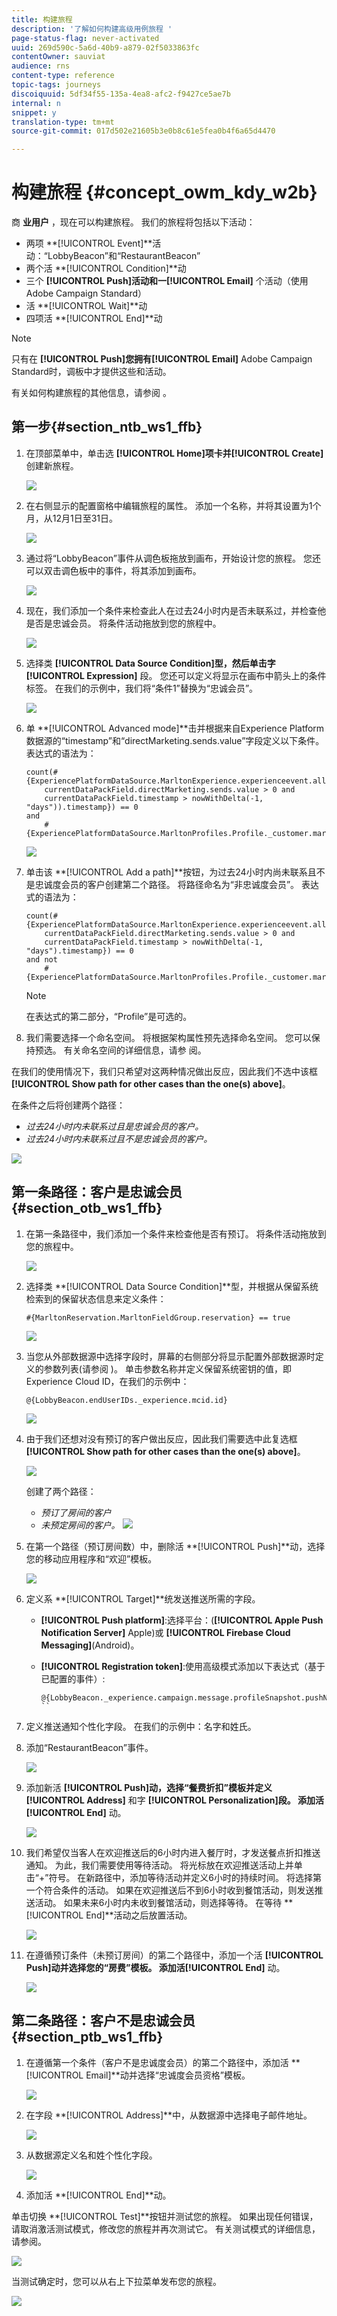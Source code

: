 ```yaml
---
title: 构建旅程
description: '了解如何构建高级用例旅程 '
page-status-flag: never-activated
uuid: 269d590c-5a6d-40b9-a879-02f5033863fc
contentOwner: sauviat
audience: rns
content-type: reference
topic-tags: journeys
discoiquuid: 5df34f55-135a-4ea8-afc2-f9427ce5ae7b
internal: n
snippet: y
translation-type: tm+mt
source-git-commit: 017d502e21605b3e0b8c61e5fea0b4f6a65d4470

---
```



# 构建旅程 {#concept_owm_kdy_w2b}

商 **业用户** ，现在可以构建旅程。 我们的旅程将包括以下活动：

* 两项 **[!UICONTROL Event]**活动：“LobbyBeacon”和“RestaurantBeacon”
* 两个活 **[!UICONTROL Condition]**动
* 三个 **[!UICONTROL Push]**活动和一**[!UICONTROL Email]** 个活动（使用Adobe Campaign Standard）
* 活 **[!UICONTROL Wait]**动
* 四项活 **[!UICONTROL End]**动

>[!NOTE]
>
>只有在 **[!UICONTROL Push]**您拥有**[!UICONTROL Email]** Adobe Campaign Standard时，调板中才提供这些和活动。

有关如何构建旅程的其他信息，请参阅 [](../building-journeys/journey.md)。

## 第一步{#section_ntb_ws1_ffb}

1. 在顶部菜单中，单击选 **[!UICONTROL Home]**项卡并**[!UICONTROL Create]** 创建新旅程。

   ![](../assets/journey31.png)

1. 在右侧显示的配置窗格中编辑旅程的属性。 添加一个名称，并将其设置为1个月，从12月1日至31日。

   ![](../assets/journeyuc2_12.png)

1. 通过将“LobbyBeacon”事件从调色板拖放到画布，开始设计您的旅程。 您还可以双击调色板中的事件，将其添加到画布。

   ![](../assets/journeyuc2_13.png)

1. 现在，我们添加一个条件来检查此人在过去24小时内是否未联系过，并检查他是否是忠诚会员。 将条件活动拖放到您的旅程中。

   ![](../assets/journeyuc2_14.png)

1. 选择类 **[!UICONTROL Data Source Condition]**型，然后单击字**[!UICONTROL Expression]** 段。 您还可以定义将显示在画布中箭头上的条件标签。 在我们的示例中，我们将“条件1”替换为“忠诚会员”。

   ![](../assets/journeyuc2_15.png)

1. 单 **[!UICONTROL Advanced mode]**击并根据来自Experience Platform数据源的“timestamp”和“directMarketing.sends.value”字段定义以下条件。 表达式的语法为：

   ```
   count(#{ExperiencePlatformDataSource.MarltonExperience.experienceevent.all(
       currentDataPackField.directMarketing.sends.value > 0 and
       currentDataPackField.timestamp > nowWithDelta(-1, "days")).timestamp}) == 0
   and
       #{ExperiencePlatformDataSource.MarltonProfiles.Profile._customer.marlton.loyaltyMember}
   ```

   ![](../assets/journeyuc2_30.png)

1. 单击该 **[!UICONTROL Add a path]**按钮，为过去24小时内尚未联系且不是忠诚度会员的客户创建第二个路径。 将路径命名为“非忠诚度会员”。 表达式的语法为：

   ```
   count(#{ExperiencePlatformDataSource.MarltonExperience.experienceevent.all(
       currentDataPackField.directMarketing.sends.value > 0 and
       currentDataPackField.timestamp > nowWithDelta(-1, "days").timestamp}) == 0
   and not
       #{ExperiencePlatformDataSource.MarltonProfiles.Profile._customer.marlton.loyaltyMember}
   ```

   >[!NOTE]
   >
   >在表达式的第二部分，“Profile”是可选的。

1. 我们需要选择一个命名空间。 将根据架构属性预先选择命名空间。 您可以保持预选。 有关命名空间的详细信息，请参 [](../event/selecting-the-namespace.md)阅。

在我们的使用情况下，我们只希望对这两种情况做出反应，因此我们不选中该框 **[!UICONTROL Show path for other cases than the one(s) above]**。

在条件之后将创建两个路径：

* _过去24小时内未联系过且是忠诚会员的客户。_
* _过去24小时内未联系过且不是忠诚会员的客户。_

![](../assets/journeyuc2_16.png)

## 第一条路径：客户是忠诚会员 {#section_otb_ws1_ffb}

1. 在第一条路径中，我们添加一个条件来检查他是否有预订。 将条件活动拖放到您的旅程中。

   ![](../assets/journeyuc2_17.png)

1. 选择类 **[!UICONTROL Data Source Condition]**型，并根据从保留系统检索到的保留状态信息来定义条件：

   ```
   #{MarltonReservation.MarltonFieldGroup.reservation} == true
   ```

   ![](../assets/journeyuc2_18.png)

1. 当您从外部数据源中选择字段时，屏幕的右侧部分将显示配置外部数据源时定义的参数列表(请参阅 [](../usecase/configuring-the-data-sources.md))。 单击参数名称并定义保留系统密钥的值，即Experience Cloud ID，在我们的示例中：

   ```
   @{LobbyBeacon.endUserIDs._experience.mcid.id}
   ```

   ![](../assets/journeyuc2_19.png)

1. 由于我们还想对没有预订的客户做出反应，因此我们需要选中此复选框 **[!UICONTROL Show path for other cases than the one(s) above]**。

   ![](../assets/journeyuc2_20.png)

   创建了两个路径：

   * _预订了房间的客户_
   * _未预定房间的客户。_
   ![](../assets/journeyuc2_21.png)

1. 在第一个路径（预订房间数）中，删除活 **[!UICONTROL Push]**动，选择您的移动应用程序和“欢迎”模板。

   ![](../assets/journeyuc2_22.png)

1. 定义系 **[!UICONTROL Target]**统发送推送所需的字段。

   * **[!UICONTROL Push platform]**:选择平台：(**[!UICONTROL Apple Push Notification Server]** Apple)或 **[!UICONTROL Firebase Cloud Messaging]**(Android)。
   * **[!UICONTROL Registration token]**:使用高级模式添加以下表达式（基于已配置的事件）:

      ```
      @{LobbyBeacon._experience.campaign.message.profileSnapshot.pushNotificationTokens.first().token}
      ``
      
1. 定义推送通知个性化字段。 在我们的示例中：名字和姓氏。

1. 添加“RestaurantBeacon”事件。

   ![](../assets/journeyuc2_23.png)

1. 添加新活 **[!UICONTROL Push]**动，选择“餐费折扣”模板并定义**[!UICONTROL Address]** 和字 **[!UICONTROL Personalization]**段。 添加活**[!UICONTROL End]** 动。

   ![](../assets/journeyuc2_24.png)

1. 我们希望仅当客人在欢迎推送后的6小时内进入餐厅时，才发送餐点折扣推送通知。 为此，我们需要使用等待活动。 将光标放在欢迎推送活动上并单击“+”符号。 在新路径中，添加等待活动并定义6小时的持续时间。 将选择第一个符合条件的活动。 如果在欢迎推送后不到6小时收到餐馆活动，则发送推送活动。 如果未来6小时内未收到餐馆活动，则选择等待。 在等待 **[!UICONTROL End]**活动之后放置活动。

   ![](../assets/journeyuc2_31.png)

1. 在遵循预订条件（未预订房间）的第二个路径中，添加一个活 **[!UICONTROL Push]**动并选择您的“房费”模板。 添加活**[!UICONTROL End]** 动。

   ![](../assets/journeyuc2_25.png)

## 第二条路径：客户不是忠诚会员{#section_ptb_ws1_ffb}

1. 在遵循第一个条件（客户不是忠诚度会员）的第二个路径中，添加活 **[!UICONTROL Email]**动并选择“忠诚度会员资格”模板。

   ![](../assets/journeyuc2_26.png)

1. 在字段 **[!UICONTROL Address]**中，从数据源中选择电子邮件地址。

   ![](../assets/journeyuc2_27.png)

1. 从数据源定义名和姓个性化字段。

   ![](../assets/journeyuc2_28.png)

1. 添加活 **[!UICONTROL End]**动。

单击切换 **[!UICONTROL Test]**按钮并测试您的旅程。 如果出现任何错误，请取消激活测试模式，修改您的旅程并再次测试它。 有关测试模式的详细信息，请参阅[](../building-journeys/testing-the-journey.md)。

![](../assets/journeyuc2_32bis.png)

当测试确定时，您可以从右上下拉菜单发布您的旅程。

![](../assets/journeyuc2_32.png)
